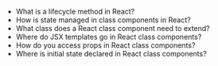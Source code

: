 * What is a lifecycle method in React?
* How is state managed in class components in React?
* What class does a React class component need to extend?
* Where do JSX templates go in React class components?
* How do you access props in React class components?
* Where is initial state declared in React class components?
